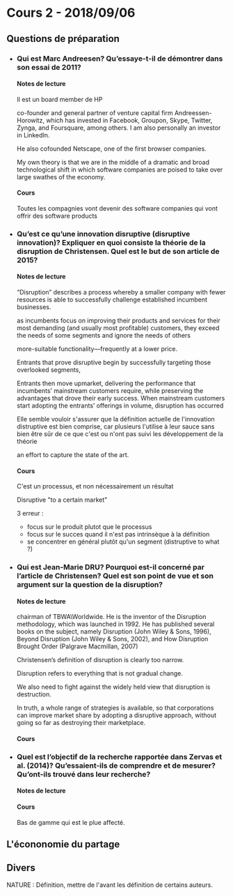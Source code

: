 # Cours 2 - 2018/09/06

## Questions de préparation

* ### Qui est Marc Andreesen? Qu’essaye-t-il  de démontrer dans son essai de 2011?

    #### Notes de lecture  

    Il est un board member de HP 
    
    co-founder and general partner of venture
capital firm Andreessen-Horowitz, which has invested in Facebook, Groupon, Skype, Twitter, Zynga, and
Foursquare, among others. I am also personally an investor in LinkedIn.

    He also cofounded
Netscape, one of the first browser companies.

    My own theory is that we are in the middle of a dramatic and broad
technological shift in which software companies are poised to take over large swathes of the economy.

    #### Cours

    Toutes les compagnies vont devenir des software companies qui vont offrir des software products 

* ### Qu’est ce qu’une innovation disruptive (disruptive innovation)? Expliquer en quoi consiste la théorie de la disruption de Christensen. Quel est le but de son article de 2015?

    #### Notes de lecture

    “Disruption” describes a process whereby a smaller company with fewer resources is able to successfully challenge established incumbent businesses. 

    as incumbents focus on improving their products and services for their most demanding (and usually most profitable) customers, they exceed the needs of some segments and ignore the needs of others

    more-suitable functionality—frequently at a lower price. 

    Entrants that prove disruptive begin by successfully targeting those overlooked segments, 

    Entrants then move upmarket, delivering the performance that incumbents’ mainstream customers require, while preserving the advantages that drove their early success. When mainstream customers start adopting the entrants’ offerings in volume, disruption has occurred

    Elle semble vouloir s'assurer que la définition actuelle de l'innovation distruptive est bien comprise, car plusieurs l'utilise à leur sauce sans bien être sûr de ce que c'est ou n'ont pas suivi les développement de la théorie

    an effort to capture the state of the art.

    #### Cours

    C'est un processus, et non nécessairement un résultat 

    Disruptive "to a certain market"

    3 erreur : 

    * focus sur le produit plutot que le processus
    * focus sur le succes quand il n'est pas intrinsèque à la définition
    * se concentrer en général plutôt qu'un segment (distruptive to what ?)

 * ### Qui est Jean-Marie DRU? Pourquoi est-il concerné par l’article de Christensen?  Quel est son point de vue et son argument sur la question de la disruption?  

    #### Notes de lecture
    
    chairman of TBWA\Worldwide. He is the inventor of the Disruption methodology, which was launched in 1992. He has published several books on the subject, namely Disruption (John Wiley & Sons, 1996), Beyond Disruption (John Wiley & Sons, 2002), and How Disruption Brought Order (Palgrave Macmillan, 2007)

    Christensen’s definition of disruption is clearly too narrow.

    Disruption refers to everything that is not gradual change.

    We also need to fight against the widely held view that disruption is destruction.

    In truth, a whole range of strategies is available, so that corporations can improve market share by adopting a disruptive approach, without going so far as destroying their marketplace.

    #### Cours

 * ### Quel est l’objectif de la recherche rapportée dans Zervas et al. (2014)? Qu’essaient-ils de comprendre et de mesurer? Qu’ont-ils trouvé dans leur recherche? 

    #### Notes de lecture
    
        
    #### Cours

    Bas de gamme qui est le plue affecté. 


## L'écononomie du partage 




## Divers 

NATURE : Définition, mettre de l'avant les définition de certains auteurs. 


 